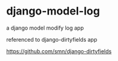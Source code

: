 django-model-log
================

a django model modify log app

referenced to django-dirtyfields app

https://github.com/smn/django-dirtyfields
